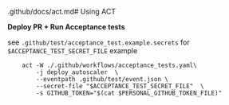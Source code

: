 .github/docs/act.md# Using ACT

__Deploy PR + Run Acceptance tests__

see `.github/test/acceptance_test.example.secrets` for `$ACCEPTANCE_TEST_SECRET_FILE` example

```
    act -W ./.github/workflows/acceptance_tests.yaml\
        -j deploy_autoscaler  \
        --eventpath .github/test/event.json \
        --secret-file "$ACCEPTANCE_TEST_SECRET_FILE"  \
        -s GITHUB_TOKEN="$(cat $PERSONAL_GITHUB_TOKEN_FILE)"
```
